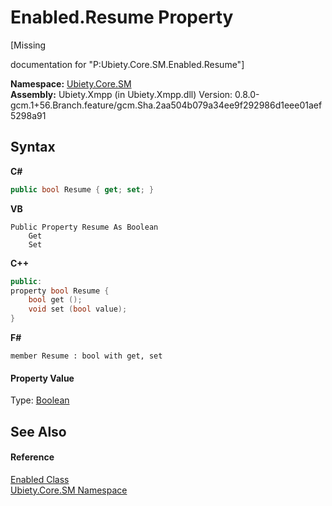 # Enabled.Resume Property 
 

\[Missing <summary> documentation for "P:Ubiety.Core.SM.Enabled.Resume"\]

**Namespace:**&nbsp;<a href="e8bce8a2-5e14-32b6-639e-d75b28f79ce7">Ubiety.Core.SM</a><br />**Assembly:**&nbsp;Ubiety.Xmpp (in Ubiety.Xmpp.dll) Version: 0.8.0-gcm.1+56.Branch.feature/gcm.Sha.2aa504b079a34ee9f292986d1eee01aef5298a91

## Syntax

**C#**<br />
``` C#
public bool Resume { get; set; }
```

**VB**<br />
``` VB
Public Property Resume As Boolean
	Get
	Set
```

**C++**<br />
``` C++
public:
property bool Resume {
	bool get ();
	void set (bool value);
}
```

**F#**<br />
``` F#
member Resume : bool with get, set

```


#### Property Value
Type: <a href="http://msdn2.microsoft.com/en-us/library/a28wyd50" target="_blank">Boolean</a>

## See Also


#### Reference
<a href="1e70673e-0cad-c2d9-8d8d-a8f4f8ae3eac">Enabled Class</a><br /><a href="e8bce8a2-5e14-32b6-639e-d75b28f79ce7">Ubiety.Core.SM Namespace</a><br />